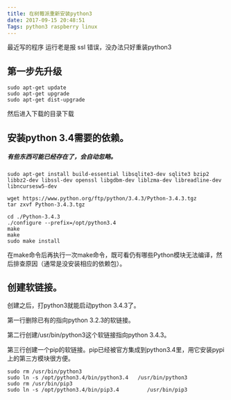 ```yaml
---
title: 在树莓派重新安装python3
date: 2017-09-15 20:48:51
Tags: python3 raspberry linux
---
```

最近写的程序 运行老是报 ssl 错误，没办法只好重装python3

## 第一步先升级

```
sudo apt-get update
sudo apt-get upgrade
sudo apt-get dist-upgrade
```

然后进入下载的目录下载

## 安装python 3.4需要的依赖。

##### 有些东西可能已经存在了，会自动忽略。

```
sudo apt-get install build-essential libsqlite3-dev sqlite3 bzip2 libbz2-dev libssl-dev openssl libgdbm-dev liblzma-dev libreadline-dev libncursesw5-dev
```

```
wget https://www.python.org/ftp/python/3.4.3/Python-3.4.3.tgz
tar zxvf Python-3.4.3.tgz
```

```
cd ./Python-3.4.3
./configure --prefix=/opt/python3.4
make
make
sudo make install
```

在make命令后再执行一次make命令，既可看仍有哪些Python模块无法编译，然后排查原因（通常是没安装相应的依赖包）。



## 创建软链接。

创建之后，打python3就能启动python 3.4.3了。

第一行删除已有的指向python 3.2.3的软链接。

第二行创建/usr/bin/python3这个软链接指向python 3.4.3。

第三行创建一个pip的软链接。pip已经被官方集成到python3.4里，用它安装pypi上的第三方模块很方便。

```
sudo rm /usr/bin/python3
sudo ln -s /opt/python3.4/bin/python3.4   /usr/bin/python3
sudo rm /usr/bin/pip3
sudo ln -s /opt/python3.4/bin/pip3.4         /usr/bin/pip3
```

